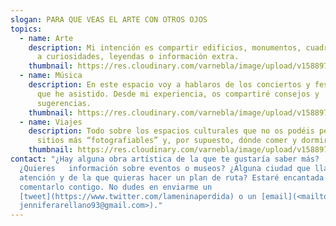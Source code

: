 ```yaml
---
slogan: PARA QUE VEAS EL ARTE CON OTROS OJOS
topics:
  - name: Arte
    description: Mi intención es compartir edificios, monumentos, cuadros (…) junto
      a curiosidades, leyendas o información extra.
    thumbnail: https://res.cloudinary.com/varnebla/image/upload/v1588979538/david_vp6nky.jpg
  - name: Música
    description: En este espacio voy a hablaros de los conciertos y festivales a los
      que he asistido. Desde mi experiencia, os compartiré consejos y
      sugerencias.
    thumbnail: https://res.cloudinary.com/varnebla/image/upload/v1588979565/concert_c34vjc.jpg
  - name: Viajes
    description: Todo sobre los espacios culturales que no os podéis perder, los
      sitios más “fotografiables” y, por supuesto, dónde comer y dormir.
    thumbnail: https://res.cloudinary.com/varnebla/image/upload/v1588979563/travel_lcxvdl.jpg
contact: "¿Hay alguna obra artística de la que te gustaría saber más?
  ¿Quieres   información sobre eventos o museos? ¿Alguna ciudad que llame tu
  atención y de la que quieras hacer un plan de ruta? Estaré encantada de
  comentarlo contigo. No dudes en enviarme un
  [tweet](https://www.twitter.com/lameninaperdida) o un [email](<mailto:
  jenniferarellano93@gmail.com>)."
---
```

